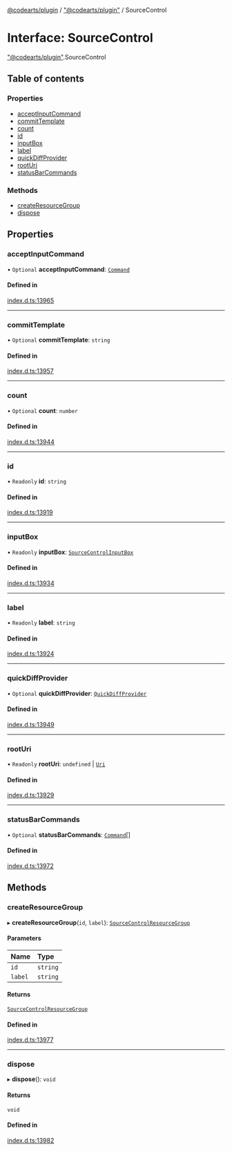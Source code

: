 [@codearts/plugin](../README.md) / ["@codearts/plugin"](../modules/_codearts_plugin_.md) / SourceControl

# Interface: SourceControl

["@codearts/plugin"](../modules/_codearts_plugin_.md).SourceControl

## Table of contents

### Properties

- [acceptInputCommand](codearts_plugin_.SourceControl.md#acceptinputcommand)
- [commitTemplate](codearts_plugin_.SourceControl.md#committemplate)
- [count](codearts_plugin_.SourceControl.md#count)
- [id](codearts_plugin_.SourceControl.md#id)
- [inputBox](codearts_plugin_.SourceControl.md#inputbox)
- [label](codearts_plugin_.SourceControl.md#label)
- [quickDiffProvider](codearts_plugin_.SourceControl.md#quickdiffprovider)
- [rootUri](codearts_plugin_.SourceControl.md#rooturi)
- [statusBarCommands](codearts_plugin_.SourceControl.md#statusbarcommands)

### Methods

- [createResourceGroup](codearts_plugin_.SourceControl.md#createresourcegroup)
- [dispose](codearts_plugin_.SourceControl.md#dispose)

## Properties

### acceptInputCommand

• `Optional` **acceptInputCommand**: [`Command`](codearts_plugin_.Command.md)

#### Defined in

[index.d.ts:13965](https://github.com/huaweicloud/cloudide-plugin-api/blob/b58031b/index.d.ts#L13965)

___

### commitTemplate

• `Optional` **commitTemplate**: `string`

#### Defined in

[index.d.ts:13957](https://github.com/huaweicloud/cloudide-plugin-api/blob/b58031b/index.d.ts#L13957)

___

### count

• `Optional` **count**: `number`

#### Defined in

[index.d.ts:13944](https://github.com/huaweicloud/cloudide-plugin-api/blob/b58031b/index.d.ts#L13944)

___

### id

• `Readonly` **id**: `string`

#### Defined in

[index.d.ts:13919](https://github.com/huaweicloud/cloudide-plugin-api/blob/b58031b/index.d.ts#L13919)

___

### inputBox

• `Readonly` **inputBox**: [`SourceControlInputBox`](codearts_plugin_.SourceControlInputBox.md)

#### Defined in

[index.d.ts:13934](https://github.com/huaweicloud/cloudide-plugin-api/blob/b58031b/index.d.ts#L13934)

___

### label

• `Readonly` **label**: `string`

#### Defined in

[index.d.ts:13924](https://github.com/huaweicloud/cloudide-plugin-api/blob/b58031b/index.d.ts#L13924)

___

### quickDiffProvider

• `Optional` **quickDiffProvider**: [`QuickDiffProvider`](codearts_plugin_.QuickDiffProvider.md)

#### Defined in

[index.d.ts:13949](https://github.com/huaweicloud/cloudide-plugin-api/blob/b58031b/index.d.ts#L13949)

___

### rootUri

• `Readonly` **rootUri**: `undefined` \| [`Uri`](../classes/codearts_plugin_.Uri.md)

#### Defined in

[index.d.ts:13929](https://github.com/huaweicloud/cloudide-plugin-api/blob/b58031b/index.d.ts#L13929)

___

### statusBarCommands

• `Optional` **statusBarCommands**: [`Command`](codearts_plugin_.Command.md)[]

#### Defined in

[index.d.ts:13972](https://github.com/huaweicloud/cloudide-plugin-api/blob/b58031b/index.d.ts#L13972)

## Methods

### createResourceGroup

▸ **createResourceGroup**(`id`, `label`): [`SourceControlResourceGroup`](codearts_plugin_.SourceControlResourceGroup.md)

#### Parameters

| Name | Type |
| :------ | :------ |
| `id` | `string` |
| `label` | `string` |

#### Returns

[`SourceControlResourceGroup`](codearts_plugin_.SourceControlResourceGroup.md)

#### Defined in

[index.d.ts:13977](https://github.com/huaweicloud/cloudide-plugin-api/blob/b58031b/index.d.ts#L13977)

___

### dispose

▸ **dispose**(): `void`

#### Returns

`void`

#### Defined in

[index.d.ts:13982](https://github.com/huaweicloud/cloudide-plugin-api/blob/b58031b/index.d.ts#L13982)
